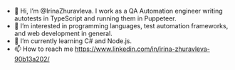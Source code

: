 - 👋 Hi, I’m @IrinaZhuravleva. I work as a QA Automation engineer writing autotests in TypeScript and running them in Puppeteer.
- 👀 I’m interested in programming languages, test automation frameworks, and web development in general.
- 🌱 I’m currently learning C# and Node.js.
- 📫 How to reach me https://www.linkedin.com/in/irina-zhuravleva-90b13a202/

<!---
IrinaZhuravleva/IrinaZhuravleva is a ✨ special ✨ repository because its `README.md` (this file) appears on your GitHub profile.
You can click the Preview link to take a look at your changes.
--->
